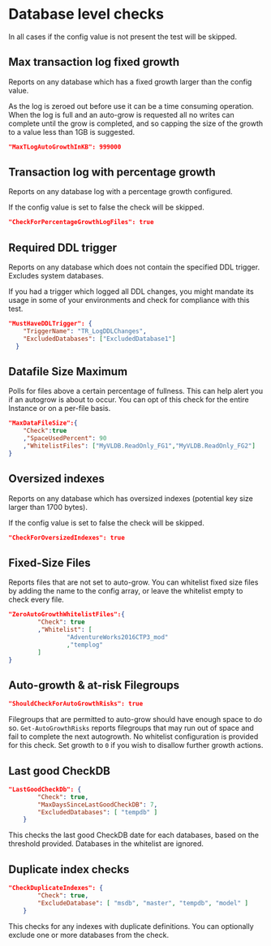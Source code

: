 # Database level checks

In all cases if the config value is not present the test will be skipped.

## Max transaction log fixed growth
Reports on any database which has a fixed growth larger than the config value.

As the log is zeroed out before use it can be a time consuming operation.  When the log is full and an auto-grow is requested all no writes can complete until the grow is completed, and so capping the size of the growth to a value less than 1GB is suggested.

```json
"MaxTLogAutoGrowthInKB": 999000
``` 

## Transaction log with percentage growth
Reports on any database log with a percentage growth configured.

If the config value is set to false the check will be skipped.

```json
"CheckForPercentageGrowthLogFiles": true
```

## Required DDL trigger
Reports on any database which does not contain the specified DDL trigger.  Excludes system databases.

If you had a trigger which logged all DDL changes, you might mandate its usage in some of your environments and check for compliance with this test.

```json
"MustHaveDDLTrigger": {
    "TriggerName": "TR_LogDDLChanges",
    "ExcludedDatabases": ["ExcludedDatabase1"]
  }
``` 

## Datafile Size Maximum
Polls for files above a certain percentage of fullness. This can help alert you if an autogrow is about to occur. You can opt of this check for the entire Instance or on a per-file basis. 

```json
"MaxDataFileSize":{
    "Check":true
    ,"SpaceUsedPercent": 90
    ,"WhitelistFiles": ["MyVLDB.ReadOnly_FG1","MyVLDB.ReadOnly_FG2"]
}
```

## Oversized indexes
Reports on any database which has oversized indexes (potential key size larger than 1700 bytes).

If the config value is set to false the check will be skipped.

```json
"CheckForOversizedIndexes": true
```

## Fixed-Size Files  
Reports files that are not set to auto-grow. You can whitelist fixed size files by adding the name to the config array, or leave the whitelist empty to check every file.

```json
"ZeroAutoGrowthWhitelistFiles":{
        "Check": true
        ,"Whitelist": [
                "AdventureWorks2016CTP3_mod"
                ,"templog"
        ]
}
```

## Auto-growth & at-risk Filegroups
```json
"ShouldCheckForAutoGrowthRisks": true
```
Filegroups that are permitted to auto-grow should have enough space to do so. `Get-AutoGrowthRisks` reports filegroups that may run out of space and fail to complete the next autogrowth. No whitelist configuration is provided for this check. Set growth to `0` if you wish to disallow further growth actions.

## Last good CheckDB
```json
"LastGoodCheckDb": {
        "Check": true,
        "MaxDaysSinceLastGoodCheckDB": 7,
        "ExcludedDatabases": [ "tempdb" ]
    }
```
This checks the last good CheckDB date for each databases, based on the threshold provided.  Databases in the whitelist are ignored.

## Duplicate index checks
```json
"CheckDuplicateIndexes": {
        "Check": true,
        "ExcludeDatabase": [ "msdb", "master", "tempdb", "model" ]
    }
```
This checks for any indexes with duplicate definitions.  You can optionally exclude one or more databases from the check.